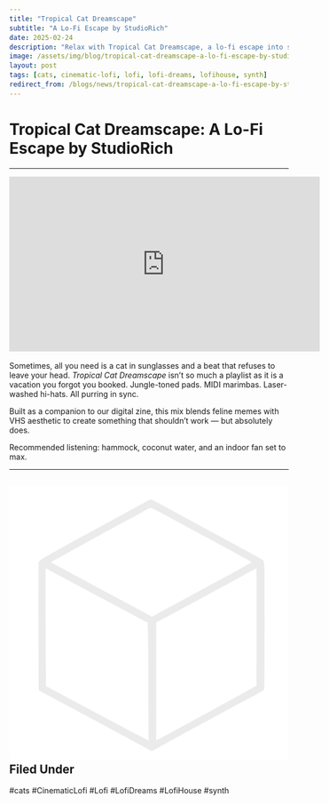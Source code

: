 ```yaml
---
title: "Tropical Cat Dreamscape"
subtitle: "A Lo-Fi Escape by StudioRich"
date: 2025-02-24
description: "Relax with Tropical Cat Dreamscape, a lo-fi escape into synth jungles and feline energy."
image: /assets/img/blog/tropical-cat-dreamscape-a-lo-fi-escape-by-studiorich.webp
layout: post
tags: [cats, cinematic-lofi, lofi, lofi-dreams, lofihouse, synth]
redirect_from: /blogs/news/tropical-cat-dreamscape-a-lo-fi-escape-by-studiorich
---
```


# Tropical Cat Dreamscape: A Lo-Fi Escape by StudioRich

---

<iframe width="560" height="315" src="https://www.youtube.com/embed/d_ERqZwROAk?si=6mzru8e-5sRDAWEt" title="YouTube video player" frameborder="0" allow="accelerometer; autoplay; clipboard-write; encrypted-media; gyroscope; picture-in-picture; web-share" referrerpolicy="strict-origin-when-cross-origin" allowfullscreen></iframe>

<p>Sometimes, all you need is a cat in sunglasses and a beat that refuses to leave your head. <em>Tropical Cat Dreamscape</em> isn’t so much a playlist as it is a vacation you forgot you booked. Jungle-toned pads. MIDI marimbas. Laser-washed hi-hats. All purring in sync.</p>
<p>Built as a companion to our digital zine, this mix blends feline memes with VHS aesthetic to create something that shouldn’t work — but absolutely does.</p>
<p>Recommended listening: hammock, coconut water, and an indoor fan set to max.</p>

---

## <img src="/assets/ui/cube.svg" alt="Cube icon" class="icon-sm" /> Filed Under

#cats #CinematicLofi #Lofi #LofiDreams #LofiHouse #synth
